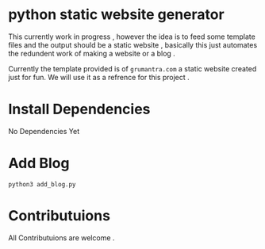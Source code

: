 # python static website generator
This currently work in progress , however the idea is to feed some
template files and the output should be a static website , basically this just automates the redundent work of making a website or a blog .

Currently the template provided is of `grumantra.com` a static website created
just for fun. We will use it as a refrence for this project .

# Install Dependencies
No Dependencies Yet

# Add Blog
```
python3 add_blog.py
```
# Contributuions
All Contributuions are welcome .
